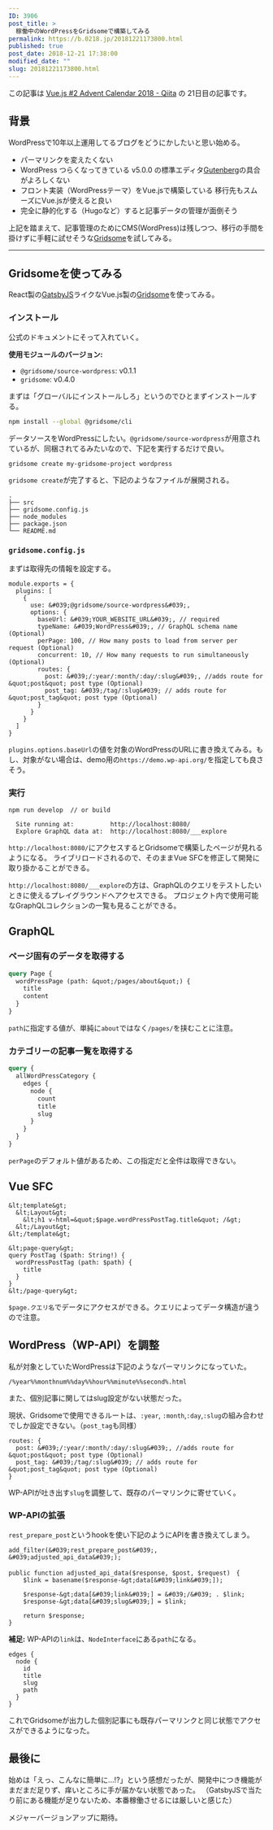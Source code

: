 ```yaml
---
ID: 3906
post_title: >
  稼働中のWordPressをGridsomeで構築してみる
permalink: https://b.0218.jp/20181221173800.html
published: true
post_date: 2018-12-21 17:38:00
modified_date: ""
slug: 20181221173800.html
---
```

<div class="c-alert is-info">この記事は <a href="https://qiita.com/advent-calendar/2018/vuejs-2">Vue.js #2 Advent Calendar 2018 - Qiita</a> の 21日目の記事です。</div>


## 背景
WordPressで10年以上運用してるブログをどうにかしたいと思い始める。

- パーマリンクを変えたくない
- WordPress つらくなってきている
v5.0.0 の標準エディタ[Gutenberg](https://ja.wordpress.org/plugins/gutenberg/)の具合がよろしくない
- フロント実装（WordPressテーマ）をVue.jsで構築している
移行先もスムーズにVue.jsが使えると良い
- 完全に静的化する（Hugoなど）すると記事データの管理が面倒そう

上記を踏まえて、記事管理のためにCMS(WordPress)は残しつつ、移行の手間を掛けずに手軽に試せそうな[Gridsome](https://gridsome.org/)を試してみる。

---

## Gridsomeを使ってみる
React製の[GatsbyJS](https://www.gatsbyjs.org/)ライクなVue.js製の[Gridsome](https://gridsome.org/)を使ってみる。

### インストール
公式のドキュメントにそって入れていく。

**使用モジュールのバージョン:**

- `@gridsome/source-wordpress`:  v0.1.1
- `gridsome`:  v0.4.0

まずは「グローバルにインストールしろ」というのでひとまずインストールする。
```bash
npm install --global @gridsome/cli
```

データソースをWordPressにしたい。`@gridsome/source-wordpress`が用意されているが、同梱されてるみたいなので、下記を実行するだけで良い。

```bash
gridsome create my-gridsome-project wordpress
```

`gridsome create`が完了すると、下記のようなファイルが展開される。
```
.
├── src
├── gridsome.config.js
├── node_modules
├── package.json
└── README.md
```

### `gridsome.config.js` 
まずは取得先の情報を設定する。
```language-js
module.exports = {
  plugins: [
    {
      use: &#039;@gridsome/source-wordpress&#039;,
      options: {
        baseUrl: &#039;YOUR_WEBSITE_URL&#039;, // required
        typeName: &#039;WordPress&#039;, // GraphQL schema name (Optional)
        perPage: 100, // How many posts to load from server per request (Optional)
        concurrent: 10, // How many requests to run simultaneously (Optional)
        routes: {
          post: &#039;/:year/:month/:day/:slug&#039;, //adds route for &quot;post&quot; post type (Optional)
          post_tag: &#039;/tag/:slug&#039; // adds route for &quot;post_tag&quot; post type (Optional)
        }
      }
    }
  ]
}
```
`plugins.options.baseUrl`の値を対象のWordPressのURLに書き換えてみる。もし、対象がない場合は、demo用の`https://demo.wp-api.org/`を指定しても良さそう。

### 実行
```
npm run develop  // or build
```
```
  Site running at:          http://localhost:8080/
  Explore GraphQL data at:  http://localhost:8080/___explore
```

`http://localhost:8080/`にアクセスするとGridsomeで構築したページが見れるようになる。
ライブリロードされるので、そのままVue SFCを修正して開発に取り掛かることができる。

`http://localhost:8080/___explore`の方は、GraphQLのクエリをテストしたいときに使えるプレイグラウンドへアクセスできる。
プロジェクト内で使用可能なGraphQLコレクションの一覧も見ることができる。

## GraphQL

### ページ固有のデータを取得する
```graphql
query Page {
  wordPressPage (path: &quot;/pages/about&quot;) {
    title
    content
  }
}
```

`path`に指定する値が、単純に`about`ではなく`/pages/`を挟むことに注意。

### カテゴリーの記事一覧を取得する
```graphql
query {
  allWordPressCategory {
    edges {
      node {
        count
        title
        slug
      }
    }
  }
}
```

`perPage`のデフォルト値があるため、この指定だと全件は取得できない。

## Vue SFC

```
&lt;template&gt;
  &lt;Layout&gt;
    &lt;h1 v-html=&quot;$page.wordPressPostTag.title&quot; /&gt;
  &lt;/Layout&gt;
&lt;/template&gt;

&lt;page-query&gt;
query PostTag ($path: String!) {
  wordPressPostTag (path: $path) {
    title
  }
}
&lt;/page-query&gt;
```

`$page.クエリ名`でデータにアクセスができる。クエリによってデータ構造が違うので注意。


## WordPress（WP-API）を調整
私が対象としていたWordPressは下記のようなパーマリンクになっていた。
```
/%year%%monthnum%%day%%hour%%minute%%second%.html
```
また、個別記事に関してはslug設定がない状態だった。

現状、Gridsomeで使用できるルートは、`:year`, `:month`,`:day`,`:slug`の組み合わせでしか設定できない。（`post_tag`も同様）

```language-js
routes: {
  post: &#039;/:year/:month/:day/:slug&#039;, //adds route for &quot;post&quot; post type (Optional)
  post_tag: &#039;/tag/:slug&#039; // adds route for &quot;post_tag&quot; post type (Optional)
}
```

WP-APIが吐き出す`slug`を調整して、既存のパーマリンクに寄せていく。

### WP-APIの拡張
`rest_prepare_post`というhookを使い下記のようにAPIを書き換えてしまう。
```language-php
add_filter(&#039;rest_prepare_post&#039;, &#039;adjusted_api_data&#039;);

public function adjusted_api_data($response, $post, $request)　{
    $link = basename($response-&gt;data[&#039;link&#039;]);

    $response-&gt;data[&#039;link&#039;] = &#039;/&#039; . $link;
    $response-&gt;data[&#039;slug&#039;] = $link;

    return $response;
}
```

**補足:**
WP-APIの`link`は、`NodeInterface`にある`path`になる。
```
edges {
  node {
    id
    title
    slug
    path
  }
}
```

これでGridsomeが出力した個別記事にも既存パーマリンクと同じ状態でアクセスができるようになった。

## 最後に
始めは「えっ、こんなに簡単に…!?」という感想だったが、開発中につき機能がまだまだ足りず、痒いところに手が届かない状態であった。
（GatsbyJSで当たり前にある機能が足りないため、本番稼働させるには厳しいと感じた）

メジャーバージョンアップに期待。